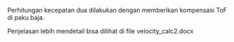 Perhitungan kecepatan dua dilakukan dengan memberikan kompensasi ToF di paku baja.

Penjelasan lebih mendetail bisa dilihat di file velocity_calc2.docx
